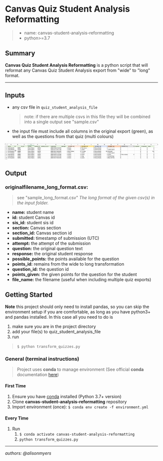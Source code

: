 # Canvas Quiz Student Analysis Reformatting

> - name: canvas-student-analysis-reformatting
> - python>=3.7


## Summary

__Canvas Quiz Student Analysis Reformatting__ is a python script that will reformat any Canvas Quiz Student Analysis export from "wide" to "long" format.  


---

## Inputs

- any csv file in `quiz_student_analysis_file`
  > note: if there are multiple csvs in this file they will be combined into a single output
  > see "sample.csv"

- the input file must include all columns in the original export (green), as well as the questions from that quiz (multi colours) 

![](imgs/1-example-file.png)

## Output

### originalfilename_long_format.csv:
> see "sample_long_format.csv"
_The long format of the given csv(s) in the input folder._

- **name:** student name
- **id:** student Canvas id
- **sis_id:** student sis id
- **section:** Canvas section
- **section_id:** Canvas section id
- **submitted:** timestamp of submission (UTC)
- **attempt:** the attempt of the submission
- **question:** the original question text
- **response:** the original student response
- **possible_points:** the points available for the question
- **points_id:** remains from the wide to long transformation
- **question_id:** the question id
- **points_given:** the given points for the question for the student
- **file_name:** the filename (useful when including multiple quiz exports)


## Getting Started
**Note** this project should only need to install pandas, so you can skip the environment setup if you are comfortable, as long as you have python3+ and pandas installed. In this case all you need to do is 

1. make sure you are in the project directory
2. add your file(s) to quiz_student_analysis_file
3. run 
> `$ python transform_quizzes.py`
### General (terminal instructions)

> Project uses **conda** to manage environment (See official **conda** documentation [here](https://docs.conda.io/projects/conda/en/latest/user-guide/tasks/manage-environments.html#creating-an-environment-from-an-environment-yml-file))

#### First Time

1. Ensure you have [conda](https://docs.conda.io/projects/conda/en/latest/user-guide/install/index.html) installed (Python 3.7+ version)
1. Clone **canvas-student-analysis-reformatting** repository
1. Import environment (once): `$ conda env create -f environment.yml`

#### Every Time

1. Run
   1. `$ conda activate canvas-student-analysis-reformatting`
   1. `python transform_quizzes.py`


---

_authors: @alisonmyers_
